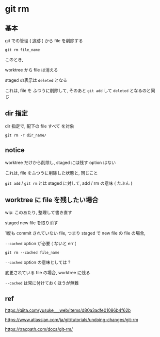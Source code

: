 
# git rm


## 基本

git での管理 ( 追跡 ) から file を削除する

```
git rm file_name
```

このとき,

worktree から file は消える

staged の表示は `deleted` となる

これは, file を ふつうに削除して, そのあと `git add` して `deleted` となるのと同じ


## dir 指定

dir 指定で, 配下の file すべて を対象

```
git rm -r dir_name/
```


## notice

worktree だけから削除し, staged には残す option はない

これは, file をふつうに削除した状態と, 同じこと

`git add` / `git rm` とは staged に対して, add / rm の意味 ( たぶん )



## worktree に file を残したい場合

wip: このあたり, 整理して書き直す


staged new file を取り消す

1度も commit されていない file,
つまり staged で new file の file の場合,

`--cached` option が必要 ( ないと err )

```
git rm --cached file_name
```

`--cached` option の意味としては ?

変更されている file の場合, worktree に残る


`--cached` は常に付けておくほうが無難



## ref

https://qiita.com/yusuke___web/items/d80a3adfe01086b4f62b

https://www.atlassian.com/ja/git/tutorials/undoing-changes/git-rm

https://tracpath.com/docs/git-rm/



